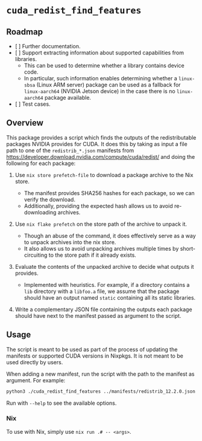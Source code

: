 # `cuda_redist_find_features`

## Roadmap

- \[ \] Further documentation.
- \[ \] Support extracting information about supported capabilities from libraries.
  - This can be used to determine whether a library contains device code.
  - In particular, such information enables determining whether a `linux-sbsa` (Linux ARM server) package can be used as a fallback for `linux-aarch64` (NVIDIA Jetson device) in the case there is no `linux-aarch64` package available.
- \[ \] Test cases.

## Overview

This package provides a script which finds the outputs of the redistributable packages NVIDIA provides for CUDA. It does this by taking as input a file path to one of the `redistrib_*.json` manifests from <https://developer.download.nvidia.com/compute/cuda/redist/> and doing the following for each package:

1. Use `nix store prefetch-file` to download a package archive to the Nix store.

   - The manifest provides SHA256 hashes for each package, so we can verify the download.
   - Additionally, providing the expected hash allows us to avoid re-downloading archives.

1. Use `nix flake prefetch` on the store path of the archive to unpack it.

   - Though an abuse of the command, it does effectively serve as a way to unpack archives into the nix store.
   - It also allows us to avoid unpacking archives multiple times by short-circuiting to the store path if it already exists.

1. Evaluate the contents of the unpacked archive to decide what outputs it provides.

   - Implemented with heuristics. For example, if a directory contains a `lib` directory with a `libfoo.a` file, we assume that the package should have an output named `static` containing all its static libraries.

1. Write a complementary JSON file containing the outputs each package should have next to the manifest passed as argument to the script.

## Usage

The script is meant to be used as part of the process of updating the manifests or supported CUDA versions in Nixpkgs. It is not meant to be used directly by users.

When adding a new manifest, run the script with the path to the manifest as argument. For example:

```bash
python3 ./cuda_redist_find_features ../manifests/redistrib_12.2.0.json
```

Run with `--help` to see the available options.

### Nix

To use with Nix, simply use `nix run .# -- <args>`.
